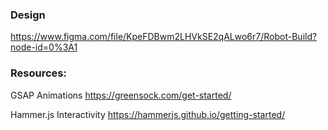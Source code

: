 
### Design
https://www.figma.com/file/KpeFDBwm2LHVkSE2qALwo6r7/Robot-Build?node-id=0%3A1


### Resources:

GSAP Animations
https://greensock.com/get-started/

Hammer.js Interactivity
https://hammerjs.github.io/getting-started/

